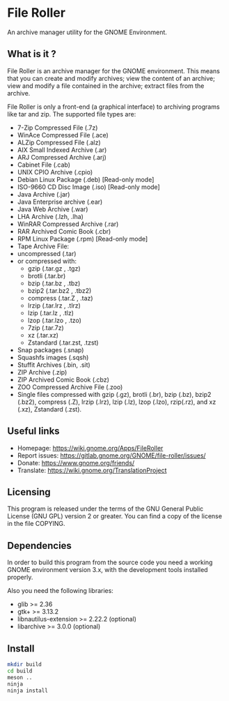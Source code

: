 # File Roller

An archive manager utility for the GNOME Environment.

## What is it ?

File Roller is an archive manager for the GNOME environment.  This means
that you can create and modify archives; view the content of an archive;
view and modify a file contained in the archive; extract files from the
archive.

File Roller is only a front-end (a graphical interface) to archiving programs
like tar and zip. The supported file types are:

* 7-Zip Compressed File (.7z)
* WinAce Compressed File (.ace)
* ALZip Compressed File (.alz)
* AIX Small Indexed Archive  (.ar)
* ARJ Compressed Archive (.arj)
* Cabinet File (.cab)
* UNIX CPIO Archive (.cpio)
* Debian Linux Package (.deb) [Read-only mode]
* ISO-9660 CD Disc Image (.iso) [Read-only mode]
* Java Archive (.jar)
* Java Enterprise archive (.ear)
* Java Web Archive (.war)
* LHA Archive (.lzh, .lha)
* WinRAR Compressed Archive (.rar)
* RAR Archived Comic Book (.cbr)
* RPM Linux Package (.rpm) [Read-only mode]
* Tape Archive File:
* uncompressed (.tar)
* or compressed with:
  * gzip (.tar.gz , .tgz)
  * brotli (.tar.br)
  * bzip (.tar.bz , .tbz)
  * bzip2 (.tar.bz2 , .tbz2)
  * compress (.tar.Z , .taz)
  * lrzip (.tar.lrz , .tlrz)
  * lzip (.tar.lz , .tlz)
  * lzop (.tar.lzo , .tzo)
  * 7zip (.tar.7z)
  * xz (.tar.xz)
  * Zstandard (.tar.zst, .tzst)
* Snap packages (.snap)
* Squashfs images (.sqsh)
* Stuffit Archives (.bin, .sit)
* ZIP Archive (.zip)
* ZIP Archived Comic Book (.cbz)
* ZOO Compressed Archive File (.zoo)
* Single files compressed with gzip (.gz), brotli (.br), bzip (.bz),
  bzip2 (.bz2), compress (.Z), lrzip (.lrz), lzip (.lz), lzop (.lzo),
  rzip(.rz), and xz (.xz), Zstandard (.zst).

## Useful links

* Homepage: https://wiki.gnome.org/Apps/FileRoller
* Report issues: https://gitlab.gnome.org/GNOME/file-roller/issues/
* Donate: https://www.gnome.org/friends/
* Translate: https://wiki.gnome.org/TranslationProject

## Licensing

This program is released under the terms of the GNU General Public
License (GNU GPL) version 2 or greater.
You can find a copy of the license in the file COPYING.

## Dependencies

In order to build this program from the source code you need a working
GNOME environment version 3.x, with the development tools installed
properly.

Also you need the following libraries:

* glib >= 2.36
* gtk+ >= 3.13.2
* libnautilus-extension >= 2.22.2 (optional)
* libarchive >= 3.0.0 (optional)

## Install

```bash
mkdir build
cd build
meson ..
ninja
ninja install
```
